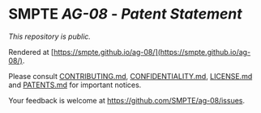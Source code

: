 # SMPTE _AG-08_ - _Patent Statement_

_This repository is *public*._

Rendered at [https://smpte.github.io/ag-08/](https://smpte.github.io/ag-08/).

Please consult [CONTRIBUTING.md](./CONTRIBUTING.md), [CONFIDENTIALITY.md](./CONFIDENTIALITY.md), [LICENSE.md](./LICENSE.md) and
[PATENTS.md](./PATENTS.md) for important notices.

Your feedback is welcome at <https://github.com/SMPTE/ag-08/issues>.